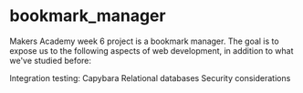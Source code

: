 bookmark_manager
================
Makers Academy week 6 project is a bookmark manager. The goal is to expose us to the following aspects of web development, in addition to what we've studied before:

Integration testing: Capybara
Relational databases
Security considerations
